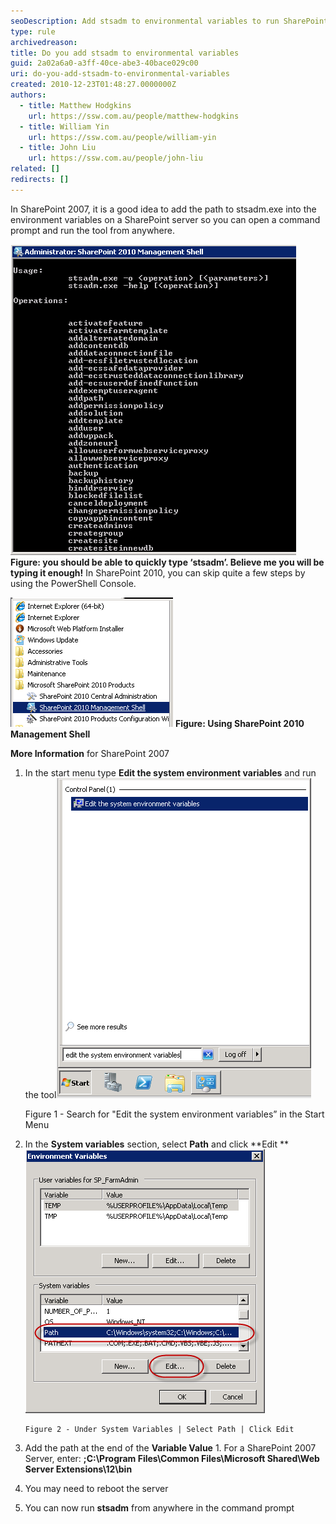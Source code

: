 ```yaml
---
seoDescription: Add stsadm to environmental variables to run SharePoint tools from anywhere
type: rule
archivedreason:
title: Do you add stsadm to environmental variables
guid: 2a02a6a0-a3ff-40ce-abe3-40bace029c00
uri: do-you-add-stsadm-to-environmental-variables
created: 2010-12-23T01:48:27.0000000Z
authors:
  - title: Matthew Hodgkins
    url: https://ssw.com.au/people/matthew-hodgkins
  - title: William Yin
    url: https://ssw.com.au/people/william-yin
  - title: John Liu
    url: https://ssw.com.au/people/john-liu
related: []
redirects: []
---
```


In SharePoint 2007, it is a good idea to add the path to stsadm.exe into the environment variables on a SharePoint server so you can open a command prompt and run the tool from anywhere.

![](stsadm.png)
**Figure: you should be able to quickly type ‘stsadm’. Believe me you will be typing it enough!** In SharePoint 2010, you can skip quite a few steps by using the PowerShell Console.

![](SP2010PowerShell.png)
**Figure: Using SharePoint 2010 Management Shell**

<!--endintro-->

**More Information** for SharePoint 2007

1.  In the start menu type **Edit the system environment variables** and run the tool![](EnvVariables.png)

    Figure 1 - Search for "Edit the system environment variables” in the Start Menu

2.  In the **System variables** section, select **Path** and click **Edit
    ** ![](EnvVariables2.png)

        Figure 2 - Under System Variables | Select Path | Click Edit

3.  Add the path at the end of the **Variable Value** 1. For a SharePoint 2007 Server, enter:
    **;C:\Program Files\Common Files\Microsoft Shared\Web Server Extensions\12\bin**
4.  You may need to reboot the server
5.  You can now run **stsadm** from anywhere in the command prompt
